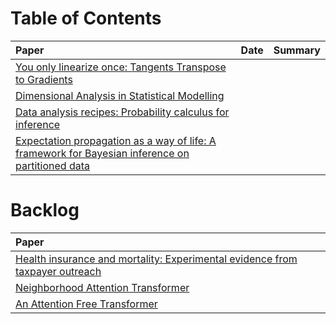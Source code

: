 # Table of Contents

| Paper      | Date | Summary     |
| :---        |    :----:   |          :--- |
| [You only linearize once: Tangents Transpose to Gradients](https://arxiv.org/abs/2204.10923)      |        |   |
| [Dimensional Analysis in Statistical Modelling](https://arxiv.org/abs/2002.11259)   |         |       |
| [Data analysis recipes: Probability calculus for inference](https://arxiv.org/abs/1205.4446) | | |
| [Expectation propagation as a way of life: A framework for Bayesian inference on partitioned data](https://arxiv.org/abs/1412.4869) | | |


# Backlog
| Paper      | 
| :---        | 
| [Health insurance and mortality: Experimental evidence from taxpayer outreach](https://www.nber.org/system/files/working_papers/w26533/w26533.pdf) |
| [Neighborhood Attention Transformer](https://arxiv.org/abs/2204.07143) |
| [An Attention Free Transformer](https://arxiv.org/abs/2105.14103) |
